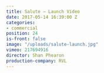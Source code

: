 ```yaml
---
title: Salute — Launch Video
date: 2017-05-14 16:39:00 Z
categories:
- commercial
position: 24
is-front: false
image: "/uploads/salute-launch.jpg"
vimeo: 217694916
director: Shan Phearon
production-company: RVL
---
```


